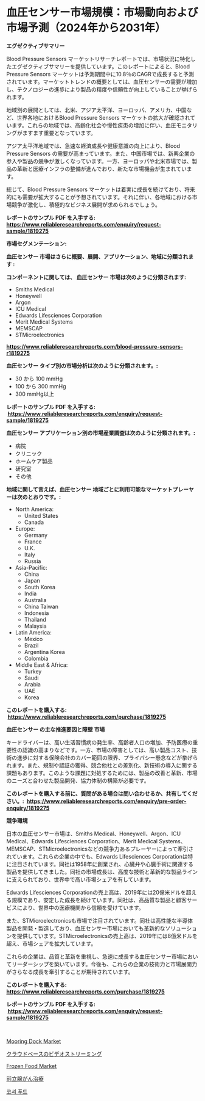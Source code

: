 <p><h1>血圧センサー市場規模：市場動向および市場予測（2024年から2031年）</h1></p><p><strong>エグゼクティブサマリー</strong></p>
<p><p>Blood Pressure Sensors マーケットリサーチレポートでは、市場状況に特化したエグゼクティブサマリーを提供しています。このレポートによると、Blood Pressure Sensors マーケットは予測期間中に10.8％のCAGRで成長すると予測されています。マーケットトレンドの概要としては、血圧センサーの需要が増加し、テクノロジーの進歩により製品の精度や信頼性が向上していることが挙げられます。</p><p>地域別の展開としては、北米、アジア太平洋、ヨーロッパ、アメリカ、中国など、世界各地におけるBlood Pressure Sensors マーケットの拡大が確認されています。これらの地域では、高齢化社会や慢性疾患の増加に伴い、血圧モニタリングがますます重要となっています。</p><p>アジア太平洋地域では、急速な経済成長や健康意識の向上により、Blood Pressure Sensors の需要が高まっています。また、中国市場では、新興企業の参入や製品の競争が激しくなっています。一方、ヨーロッパや北米市場では、製品の革新と医療インフラの整備が進んでおり、新たな市場機会が生まれています。</p><p>総じて、Blood Pressure Sensors マーケットは着実に成長を続けており、将来的にも需要が拡大することが予想されています。それに伴い、各地域における市場競争が激化し、積極的なビジネス展開が求められるでしょう。</p></p>
<p><strong>レポートのサンプル PDF を入手する: <a href="https://www.reliableresearchreports.com/enquiry/request-sample/1819275">https://www.reliableresearchreports.com/enquiry/request-sample/1819275</a></strong></p>
<p><strong>市場セグメンテーション:</strong></p>
<p><strong> 血圧センサー 市場はさらに概要、展開、アプリケーション、地域に分類されます :</strong></p>
<p><strong>コンポーネントに関しては、 血圧センサー 市場は次のように分類されます: &nbsp;</strong></p>
<p><ul><li>Smiths Medical</li><li>Honeywell</li><li>Argon</li><li>ICU Medical</li><li>Edwards Lifesciences Corporation</li><li>Merit Medical Systems</li><li>MEMSCAP</li><li>STMicroelectronics</li></ul></p>
<p><strong><a href="https://www.reliableresearchreports.com/blood-pressure-sensors-r1819275">https://www.reliableresearchreports.com/blood-pressure-sensors-r1819275</a></strong></p>
<p><strong> 血圧センサー タイプ別の市場分析は次のように分類されます。:</strong></p>
<p><ul><li>30 から 100 mmHg</li><li>100 から 300 mmHg</li><li>300 mmHg以上</li></ul></p>
<p><strong>レポートのサンプル PDF を入手する: &nbsp;<a href="https://www.reliableresearchreports.com/enquiry/request-sample/1819275">https://www.reliableresearchreports.com/enquiry/request-sample/1819275</a></strong></p>
<p><strong> 血圧センサー アプリケーション別の市場産業調査は次のように分類されます。:</strong></p>
<p><ul><li>病院</li><li>クリニック</li><li>ホームケア製品</li><li>研究室</li><li>その他</li></ul></p>
<p><strong>地域に関して言えば、血圧センサー 地域ごとに利用可能なマーケットプレーヤーは次のとおりです。:</strong></p>
<p><ul>
    <li>
        North America:
        <ul>
            <li>United States</li>
            <li>Canada</li>
        </ul>
    </li>
    <li>
        Europe:
        <ul>
            <li>Germany</li>
            <li>France</li>
            <li>U.K.</li>
            <li>Italy</li>
            <li>Russia</li>
        </ul>
    </li>
    <li>
        Asia-Pacific:
        <ul>
            <li>China</li>
            <li>Japan</li>
            <li>South Korea</li>
            <li>India</li>
            <li>Australia</li>
            <li>China Taiwan</li>
            <li>Indonesia</li>
            <li>Thailand</li>
            <li>Malaysia</li>
        </ul>
    </li>
    <li>
        Latin America:
        <ul>
            <li>Mexico</li>
            <li>Brazil</li>
            <li>Argentina Korea</li>
            <li>Colombia</li>
        </ul>
    </li>
    <li>
        Middle East & Africa:
        <ul>
            <li>Turkey</li>
            <li>Saudi</li>
            <li>Arabia</li>
            <li>UAE</li>
            <li>Korea</li>
        </ul>
    </li>
    </ul></p>
<p><strong>このレポートを購入する: &nbsp;<a href="https://www.reliableresearchreports.com/purchase/1819275">https://www.reliableresearchreports.com/purchase/1819275</a></strong></p>
<p><strong>血圧センサー の主な推進要因と障壁 市場</strong></p>
<p><p>キードライバーは、高い生活習慣病の発生率、高齢者人口の増加、予防医療の重要性の認識の高まりなどです。一方、市場の障害としては、高い製品コスト、技術の進歩に対する保険会社のカバー範囲の限界、プライバシー懸念などが挙げられます。また、規制や認証の獲得、競合他社との差別化、新技術の導入に関する課題もあります。このような課題に対処するためには、製品の改善と革新、市場のニーズと合わせた製品開発、協力体制の構築が必要です。</p></p>
<p><strong>このレポートを購入する前に、質問がある場合は問い合わせるか、共有してください。:&nbsp; <a href="https://www.reliableresearchreports.com/enquiry/pre-order-enquiry/1819275">https://www.reliableresearchreports.com/enquiry/pre-order-enquiry/1819275</a></strong></p>
<p><strong>競争環境</strong></p>
<p><p>日本の血圧センサー市場は、Smiths Medical、Honeywell、Argon、ICU Medical、Edwards Lifesciences Corporation、Merit Medical Systems、MEMSCAP、STMicroelectronicsなどの競争力あるプレーヤーによって牽引されています。これらの企業の中でも、Edwards Lifesciences Corporationは特に注目されています。同社は1958年に創業され、心臓弁や心臓手術に関連する製品を提供してきました。同社の市場成長は、高度な技術と革新的な製品ラインに支えられており、世界中で高い市場シェアを有しています。</p><p>Edwards Lifesciences Corporationの売上高は、2019年には20億米ドルを超える規模であり、安定した成長を続けています。同社は、高品質な製品と顧客サービスにより、世界中の医療機関から信頼を受けています。</p><p>また、STMicroelectronicsも市場で注目されています。同社は高性能な半導体製品を開発・製造しており、血圧センサー市場においても革新的なソリューションを提供しています。STMicroelectronicsの売上高は、2019年には8億米ドルを超え、市場シェアを拡大しています。</p><p>これらの企業は、品質と革新を重視し、急速に成長する血圧センサー市場においてリーダーシップを築いています。今後も、これらの企業の技術力と市場展開力がさらなる成長を牽引することが期待されています。</p></p>
<p><strong>このレポートを購入する: &nbsp; <a href="https://www.reliableresearchreports.com/purchase/1819275">https://www.reliableresearchreports.com/purchase/1819275</a></strong></p>
<p><strong>レポートのサンプル PDF を入手する: &nbsp;<a href="https://www.reliableresearchreports.com/enquiry/request-sample/1819275">https://www.reliableresearchreports.com/enquiry/request-sample/1819275</a></strong><strong></strong></p>
<p>&nbsp;</p>
<p><p><a href="https://view.publitas.com/reportprime-1/decoding-mooring-dock-market-metrics-market-share-trends-and-growth-patterns/">Mooring Dock Market</a></p><p><a href="https://medium.com/@amal.rattrout/%E3%82%AF%E3%83%A9%E3%82%A6%E3%83%89%E3%83%99%E3%83%BC%E3%82%B9%E3%81%AE%E3%83%93%E3%83%87%E3%82%AA%E3%82%B9%E3%83%88%E3%83%AA%E3%83%BC%E3%83%9F%E3%83%B3%E3%82%B0%E5%B8%82%E5%A0%B4%E8%AA%BF%E6%9F%BB%E3%83%AC%E3%83%9D%E3%83%BC%E3%83%88-%E3%81%9D%E3%81%AE%E6%AD%B4%E5%8F%B2%E3%81%A8%E4%BA%88%E6%B8%AC2024%E5%B9%B4%E3%81%8B%E3%82%892031%E5%B9%B4%E3%81%BE%E3%81%A7-86d84744da45">クラウドベースのビデオストリーミング</a></p><p><a href="https://circular-yam-9b9.notion.site/Frozen-Food-Market-Trends-and-Market-Analysis-forecasted-for-period-2024-2031-254b8dd2b72a41dcbd21636666988507">Frozen Food Market</a></p><p><a href="https://medium.com/@chelsealowe1964/%E5%89%8D%E7%AB%8B%E8%85%BA%E3%81%8C%E3%82%93%E6%B2%BB%E7%99%82%E5%B8%82%E5%A0%B4%E8%A6%8F%E6%A8%A1%E3%81%A8%E5%B8%82%E5%A0%B4%E5%8B%95%E5%90%91-%E7%94%A3%E6%A5%AD%E5%85%A8%E4%BD%93%E3%81%AE%E5%AE%8C%E5%85%A8%E3%81%AA%E6%A6%82%E8%A6%81-2024%E5%B9%B4%E3%81%8B%E3%82%892031%E5%B9%B4%E3%81%BE%E3%81%A7-0b4772fb22cd">前立腺がん治療</a></p><p><a href="https://medium.com/@desmondmraz12023/2024%EB%85%84%EB%B6%80%ED%84%B0-2031%EB%85%84%EA%B9%8C%EC%A7%80%EC%9D%98-%EC%BD%94%EC%85%94-%EC%8B%9D%ED%92%88-%EC%8B%9C%EC%9E%A5-%EB%B6%84%EC%84%9D-%EB%B0%8F-%EC%98%88%EC%B8%A1-6da003cd4307">코셔 푸드</a></p></p>